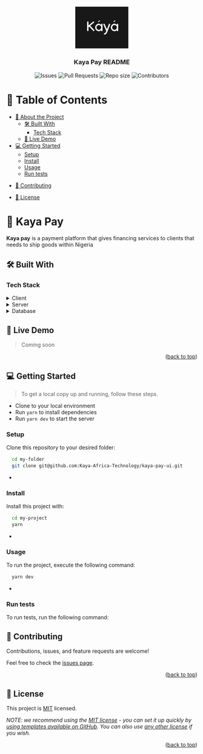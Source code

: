 <a name="readme-top"></a>

<div align="center">

  <img src="./public/kaya_logo.svg" alt="Kaya logo" width="140"  height="auto" />
  <br/>

  <h3><b>Kaya Pay README</b></h3>

![Issues](https://img.shields.io/github/issues-raw/Kaya-Africa-Technology/kaya-pay-ui?style=for-the-badge)
![Pull Requests](https://img.shields.io/github/issues-pr/Kaya-Africa-Technology/kaya-pay-ui?style=for-the-badge)
![Repo size](https://img.shields.io/github/repo-size/Kaya-Africa-Technology/kaya-pay-ui?style=for-the-badge)
![Contributors](https://img.shields.io/github/contributors/Kaya-Africa-Technology/kaya-pay-ui?style=for-the-badge)
</div>
<!-- TABLE OF CONTENTS -->

# 📗 Table of Contents

- [📖 About the Project](#about-project)
  - [🛠 Built With](#built-with)
    - [Tech Stack](#tech-stack)
    <!-- - [Key Features](#key-features) -->
  - [🚀 Live Demo](#live-demo)
- [💻 Getting Started](#getting-started)
  - [Setup](#setup)
  <!-- - [Prerequisites](#prerequisites) -->
  - [Install](#install)
  - [Usage](#usage)
  - [Run tests](#run-tests)
<!-- - [👥 Authors](#authors) -->
- [🤝 Contributing](#contributing)
<!-- - [⭐️ Show your support](#support) -->
<!-- - [❓ FAQ](#faq) -->
- [📝 License](#license)

<!-- PROJECT DESCRIPTION -->

# 📖 Kaya Pay <a name="about-project"></a>


**Kaya pay** is a payment platform that gives financing services to clients that needs to ship goods within Nigeria

## 🛠 Built With <a name="built-with"></a>

### Tech Stack <a name="tech-stack"></a>


<details>
  <summary>Client</summary>
  <ul>
    <li><a href="https://reactjs.org/">React.js</a></li>
  </ul>
</details>

<details>
  <summary>Server</summary>
  <ul>
    <li><a href="https://expressjs.com/">Express.js</a></li>
  </ul>
</details>

<details>
<summary>Database</summary>
  <ul>
    <li><a href="https://www.postgresql.org/">PostgreSQL</a></li>
  </ul>
</details>


<!-- LIVE DEMO -->

## 🚀 Live Demo <a name="live-demo"></a>

> Coming soon

<!-- - [Live Demo Link](https://yourdeployedapplicationlink.com) -->

<p align="right">(<a href="#readme-top">back to top</a>)</p>

<!-- GETTING STARTED -->

## 💻 Getting Started <a name="getting-started"></a>

> To get a local copy up and running, follow these steps.

* Clone to your local environment
* Run `yarn` to install dependencies
* Run `yarn dev` to start the server


### Setup

Clone this repository to your desired folder:



```sh
  cd my-folder
  git clone git@github.com:Kaya-Africa-Technology/kaya-pay-ui.git
```
-

### Install

Install this project with:


```sh
  cd my-project
  yarn
```
-

### Usage

To run the project, execute the following command:



```sh
  yarn dev
```
-

### Run tests

To run tests, run the following command:

<!--
Example command:

```sh
  bin/rails test test/models/article_test.rb
```
--->

<!-- ### Deployment

You can deploy this project using:


Example:

```sh

```


<p align="right">(<a href="#readme-top">back to top</a>)</p> -->

<!-- AUTHORS -->

<!-- ## 👥 Authors <a name="authors"></a>

> Mention all of the collaborators of this project.

👤 **Author1**

- GitHub: [@githubhandle](https://github.com/githubhandle)
- Twitter: [@twitterhandle](https://twitter.com/twitterhandle)
- LinkedIn: [LinkedIn](https://linkedin.com/in/linkedinhandle)

👤 **Author2**

- GitHub: [@githubhandle](https://github.com/githubhandle)
- Twitter: [@twitterhandle](https://twitter.com/twitterhandle)
- LinkedIn: [LinkedIn](https://linkedin.com/in/linkedinhandle)

<p align="right">(<a href="#readme-top">back to top</a>)</p> -->

<!-- CONTRIBUTING -->

## 🤝 Contributing <a name="contributing"></a>

Contributions, issues, and feature requests are welcome!

Feel free to check the [issues page](../../issues/).

<p align="right">(<a href="#readme-top">back to top</a>)</p>



<!-- LICENSE -->

## 📝 License <a name="license"></a>

This project is [MIT](./LICENSE) licensed.

_NOTE: we recommend using the [MIT license](https://choosealicense.com/licenses/mit/) - you can set it up quickly by [using templates available on GitHub](https://docs.github.com/en/communities/setting-up-your-project-for-healthy-contributions/adding-a-license-to-a-repository). You can also use [any other license](https://choosealicense.com/licenses/) if you wish._

<p align="right">(<a href="#readme-top">back to top</a>)</p>